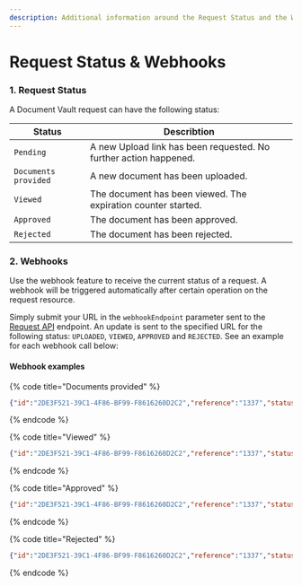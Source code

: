 ```yaml
---
description: Additional information around the Request Status and the Webhooks
---
```


# Request Status & Webhooks

### 1. Request Status

A Document Vault request can have the following status:

| Status               | Describtion                                                       |
| -------------------- | ----------------------------------------------------------------- |
| `Pending`            | A new Upload link has been requested. No further action happened. |
| `Documents provided` | A new document has been uploaded.                                 |
| `Viewed`             | The document has been viewed. The expiration counter started.     |
| `Approved`           | The document has been approved.                                   |
| `Rejected`           | The document has been rejected.                                   |

### 2. Webhooks

Use the webhook feature to receive the current status of a request. A webhook will be triggered automatically after certain operation on the request resource.&#x20;

Simply submit your URL in the `webhookEndpoint` parameter sent to the [Request API](./#1.-request-upload-link) endpoint. An update is sent to the specified URL for the following status: `UPLOADED`, `VIEWED`, `APPROVED` and `REJECTED`. See an example for each webhook call below:&#x20;

#### Webhook examples

{% code title="Documents provided" %}
```json
{"id":"2DE3F521-39C1-4F86-BF99-F8616260D2C2","reference":"1337","status":"UPLOADED","validUntil":"2022-03-30T12:35:06.070Z"}

```
{% endcode %}

{% code title="Viewed" %}
```json
{"id":"2DE3F521-39C1-4F86-BF99-F8616260D2C2","reference":"1337","status":"VIEWED","validUntil":"2022-03-23T12:52:08.567Z"}

```
{% endcode %}

{% code title="Approved" %}
```json
{"id":"2DE3F521-39C1-4F86-BF99-F8616260D2C2","reference":"1337","status":"APPROVED","validUntil":"2022-03-23T12:52:08.567Z"}

```
{% endcode %}

{% code title="Rejected" %}
```json
{"id":"2DE3F521-39C1-4F86-BF99-F8616260D2C2","reference":"1337","status":"REJECTED","validUntil":"2022-03-23T12:52:08.567Z"}

```
{% endcode %}
